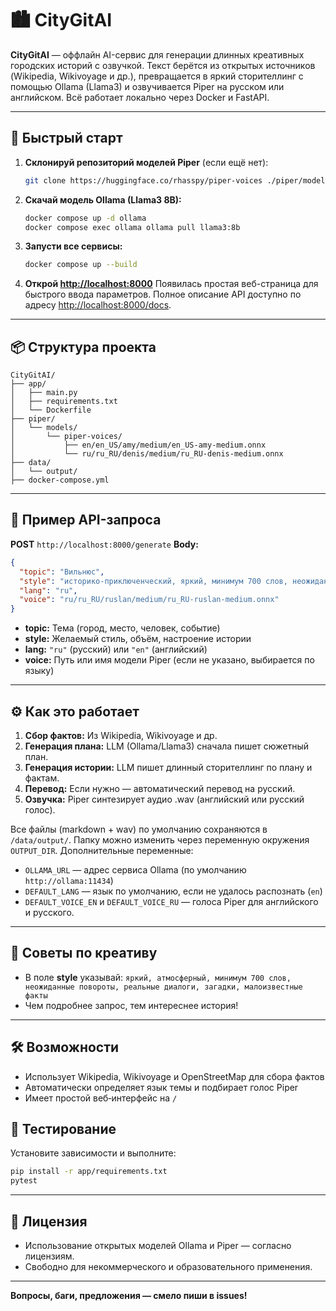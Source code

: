 # 🏙️ CityGitAI

**CityGitAI** — оффлайн AI-сервис для генерации длинных креативных городских историй с озвучкой.
Текст берётся из открытых источников (Wikipedia, Wikivoyage и др.), превращается в яркий сторителлинг с помощью Ollama (Llama3) и озвучивается Piper на русском или английском.
Всё работает локально через Docker и FastAPI.

---

## 🚀 Быстрый старт

1. **Склонируй репозиторий моделей Piper** (если ещё нет):

   ```bash
   git clone https://huggingface.co/rhasspy/piper-voices ./piper/models/piper-voices
   ```

2. **Скачай модель Ollama (Llama3 8B):**

   ```bash
   docker compose up -d ollama
   docker compose exec ollama ollama pull llama3:8b
   ```

3. **Запусти все сервисы:**

   ```bash
   docker compose up --build
   ```

4. **Открой [http://localhost:8000](http://localhost:8000)**
   Появилась простая веб-страница для быстрого ввода параметров.
   Полное описание API доступно по адресу [http://localhost:8000/docs](http://localhost:8000/docs).

---

## 📦 Структура проекта

```
CityGitAI/
├── app/
│   ├── main.py
│   ├── requirements.txt
│   └── Dockerfile
├── piper/
│   └── models/
│       └── piper-voices/
│           ├── en/en_US/amy/medium/en_US-amy-medium.onnx
│           └── ru/ru_RU/denis/medium/ru_RU-denis-medium.onnx
├── data/
│   └── output/
├── docker-compose.yml
```

---

## 🔗 Пример API-запроса

**POST** `http://localhost:8000/generate`
**Body:**

```json
{
  "topic": "Вильнюс",
  "style": "историко-приключенческий, яркий, минимум 700 слов, неожиданные повороты, диалоги и малоизвестные факты",
  "lang": "ru",
  "voice": "ru/ru_RU/ruslan/medium/ru_RU-ruslan-medium.onnx"
}
```

* **topic:** Тема (город, место, человек, событие)
* **style:** Желаемый стиль, объём, настроение истории
* **lang:** `"ru"` (русский) или `"en"` (английский)
* **voice:** Путь или имя модели Piper (если не указано, выбирается по языку)

---

## ⚙️ Как это работает

1. **Сбор фактов:** Из Wikipedia, Wikivoyage и др.
2. **Генерация плана:** LLM (Ollama/Llama3) сначала пишет сюжетный план.
3. **Генерация истории:** LLM пишет длинный сторителлинг по плану и фактам.
4. **Перевод:** Если нужно — автоматический перевод на русский.
5. **Озвучка:** Piper синтезирует аудио .wav (английский или русский голос).

Все файлы (markdown + wav) по умолчанию сохраняются в `/data/output/`.
Папку можно изменить через переменную окружения `OUTPUT_DIR`.
Дополнительные переменные:

* `OLLAMA_URL` — адрес сервиса Ollama (по умолчанию `http://ollama:11434`)
* `DEFAULT_LANG` — язык по умолчанию, если не удалось распознать (``en``)
* `DEFAULT_VOICE_EN` и `DEFAULT_VOICE_RU` — голоса Piper для английского и русского.

---

## 📝 Советы по креативу

* В поле **style** указывай:
  `яркий, атмосферный, минимум 700 слов, неожиданные повороты, реальные диалоги, загадки, малоизвестные факты`
* Чем подробнее запрос, тем интереснее история!

---

## 🛠️ Возможности

* Использует Wikipedia, Wikivoyage и OpenStreetMap для сбора фактов
* Автоматически определяет язык темы и подбирает голос Piper
* Имеет простой веб‑интерфейс на `/`

## 🧪 Тестирование

Установите зависимости и выполните:

```bash
pip install -r app/requirements.txt
pytest
```

---

## 📜 Лицензия

* Использование открытых моделей Ollama и Piper — согласно лицензиям.
* Свободно для некоммерческого и образовательного применения.

---

**Вопросы, баги, предложения — смело пиши в issues!**
